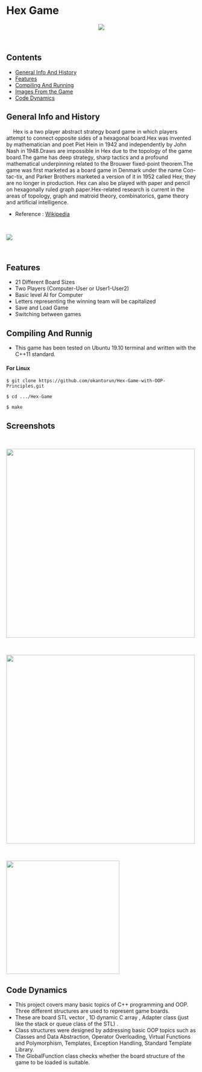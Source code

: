 # Hex Game
<p align="center">
  <img src="https://upload.wikimedia.org/wikipedia/commons/3/38/Hex-board-11x11-%282%29.jpg">
</p>
<br/>

## Contents
- [General Info And History](#GeneralInfo)
- [Features](#Features)
- [Compiling And Running](#CompAndRun)
- [Images From the Game](#Screenshots)
- [Code Dynamics](#CodeDynamics)

## General Info and History <a name="GeneralInfo"></a>
&emsp; Hex is a two player abstract strategy board game in which players attempt to connect opposite sides of a hexagonal board.Hex was invented by mathematician and poet Piet Hein in 1942 and independently by John Nash in 1948.Draws are impossible in Hex due to the topology of the game board.The game has deep strategy, sharp tactics and a profound mathematical underpinning related to the Brouwer fixed-point theorem.The game was first marketed as a board game in Denmark under the name Con-tac-tix, and Parker Brothers marketed a version of it in 1952 called Hex; they are no longer in production. Hex can also be played with paper and pencil on hexagonally ruled graph paper.Hex-related research is current in the areas of topology, graph and matroid theory, combinatorics, game theory and artificial intelligence.
- Reference : [Wikipedia](https://en.wikipedia.org/wiki/Hex_(board_game))

<br/>
<p align="left">
  <img src="https://encrypted-tbn0.gstatic.com/images?q=tbn:ANd9GcRiDmdVJAgkJYl5sJbSqYCRE04hm8vICzqMEQ&usqp=CAU">
</p>
<br/>

## Features <a name="Features"></a>
- 21 Different Board Sizes
- Two Players (Computer-User or User1-User2)
- Basic level AI for Computer
- Letters representing the winning team will be capitalized
- Save and Load Game
- Switching between games

## Compiling And Runnig <a name="CompAndRun"></a>
- This game has been tested on Ubuntu 19.10 terminal and written with the C++11 standard.
#### For Linux
```
$ git clone https://github.com/okantorun/Hex-Game-with-OOP-Principles.git

```
```
$ cd .../Hex-Game

```
```
$ make

```

## Screenshots <a name="Screenshots"></a>
<br /><p align="left">
  <img src="https://github.com/okantorun/Hex-Game-with-OOP-Principles/blob/main/media/initial.png" width="500px">
</p>
<br /><p align="left">
  <img src="https://github.com/okantorun/Hex-Game-with-OOP-Principles/blob/main/media/cont.png" width="500px">
</p>
<br /><p align="left">
  <img src="https://github.com/okantorun/Hex-Game-with-OOP-Principles/blob/main/media/end.png" width="300px">
</p>

## Code Dynamics <a name="CodeDynamics"></a>
- This project covers many basic topics of C++ programming and OOP. Three different structures are used to represent game boards. 
- These are board STL vector , 1D dynamic C array , Adapter class (just like the stack or queue class of the STL) . 
- Class structures were designed by addressing basic OOP topics such as Classes and Data Abstraction, Operator Overloading, Virtual Functions and Polymorphism, Templates, Exception Handling, Standard Template Library.
- The GlobalFunction class checks whether the board structure of the game to be loaded is suitable.
